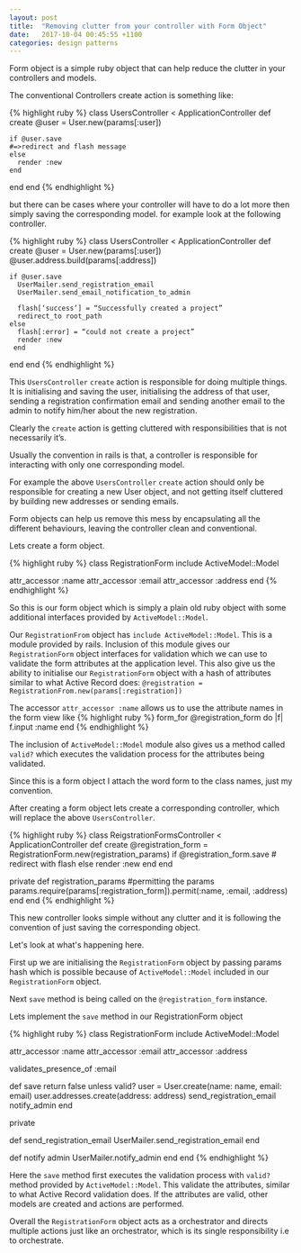 ```yaml
---
layout: post
title:  "Removing clutter from your controller with Form Object"
date:   2017-10-04 00:45:55 +1100
categories: design patterns
---
```

Form object is a simple ruby object that can help reduce the clutter in your controllers and models.

The conventional Controllers create action is something like:

{% highlight ruby %}
class UsersController < ApplicationController
  def create
    @user = User.new(params[:user])

    if @user.save
    #=>redirect and flash message
    else
      render :new
    end
  end
end
{% endhighlight %}

but there can be cases where your controller will have to do a lot more then simply saving the corresponding model.
for example look at the following controller.

{% highlight ruby %}
class UsersController < ApplicationController
  def create
    @user = User.new(params[:user])
    @user.address.build(params[:address])

    if @user.save
      UserMailer.send_registration_email
      UserMailer.send_email_notification_to_admin

      flash[‘success’] = “Successfully created a project”
      redirect_to root_path
    else
      flash[:error] = “could not create a project”
      render :new
     end
  end
end
{% endhighlight %}

This ``UsersController`` ``create`` action is responsible for doing multiple things. It is initialising and saving the user, initialising the address of that user, sending a registration confirmation email and sending another email to the admin to notify him/her about the new registration.

Clearly the ``create`` action is getting cluttered with responsibilities that is not necessarily it’s.

Usually the convention in rails is that, a controller is responsible for interacting with only one corresponding model.

For example the above ``UsersController`` ``create`` action should only be responsible for creating a new User object, and not getting itself cluttered by building new addresses or sending emails.

Form objects can help us remove this mess by encapsulating all the different behaviours, leaving the controller clean and conventional.

Lets create a form object.

{% highlight ruby %}
class RegistrationForm
  include ActiveModel::Model

  attr_accessor :name
  attr_accessor :email
  attr_accessor :address
end
{% endhighlight %}

So this is our form object which is simply a plain old ruby object with some additional interfaces provided by ``ActiveModel::Model``.

Our ``RegistrationFrom`` object has ``include ActiveModel::Model``. This is a module provided by rails. Inclusion of this module gives our ``RegistrationForm`` object interfaces for validation which we can use to validate the form attributes at the application level. This also give us the ability to initialise our ``RegistrationForm`` object with a hash of attributes similar to what Active Record does: ``@registration = RegistrationFrom.new(params[:registration])``

The accessor ``attr_accessor :name`` allows us to use the attribute names in the form view like
{% highlight ruby %}
form_for @registration_form do |f|
  f.input :name
end
{% endhighlight %}

The inclusion of ``ActiveModel::Model`` module also gives us a method called ``valid?`` which executes the validation process for the attributes being validated.  

Since this is a form object I attach the word form to the class names, just my convention.

After creating a form object lets create a corresponding controller, which will replace the above ``UsersController``.

{% highlight ruby %}
class ReigstrationFormsController < ApplicationController
  def create
    @registration_form = RegistrationForm.new(registration_params)
    if @registration_form.save
      # redirect with flash
    else
      render :new
    end
  end

  private
  def registration_params
    #permitting the params
    params.require(params[:registration_form]).permit(:name, :email, :address)
  end
end
{% endhighlight %}

This new controller looks simple without any clutter and it is following the convention of just saving the corresponding object.

Let's look at what's happening here.

First up we are initialising the ``RegistrationForm`` object by passing params hash which is possible because of ``ActiveModel::Model`` included in our ``RegistrationForm`` object.

Next ``save`` method is being called on the ``@registration_form`` instance.

Lets implement the ``save`` method in our RegistrationForm object

{% highlight ruby %}
class RegistrationForm
  include ActiveModel::Model

  attr_accessor :name
  attr_accessor :email
  attr_accessor :address

  validates_presence_of :email

  def save
    return false unless valid?
    user = User.create(name: name, email: email)
    user.addresses.create(address: address)
    send_registration_email
    notify_admin
  end

  private

  def send_registration_email
    UserMailer.send_registration_email
  end

  def notify admin
    UserMailer.notify_admin
  end
end
{% endhighlight %}

Here the ``save`` method first executes the validation process with ``valid?`` method provided by ``ActiveModel::Model``. This validate the attributes, similar to what Active Record validation does. If the attributes are valid, other models are created and actions are performed.

Overall the ``RegistrationForm`` object acts as a orchestrator and directs multiple actions just like an orchestrator, which is its single responsibility i.e to orchestrate.
